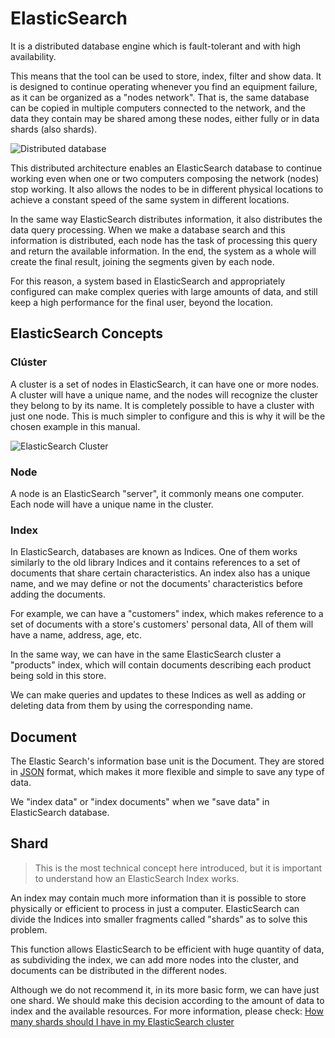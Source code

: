 # ElasticSearch

It is a distributed database engine which is fault-tolerant and with high availability.

This means that the tool can be used to store, index, filter and show data. It is designed to continue operating whenever you find an equipment failure, as it can be organized as a "nodes network". That is, the same database can be copied in multiple computers connected to the network, and the data they contain may be shared among these nodes, either fully or in data shards (also shards).

![Distributed database](../distributed_database.jpg "Distributed database")

This distributed architecture enables an ElasticSearch database to continue working even when one or two computers composing the network (nodes) stop working. It also allows the nodes to be in different physical locations to achieve a constant speed of the same system in different locations.

In the same way ElasticSearch distributes information, it also distributes the data query processing. When we make a database search and this information is distributed, each node has the task of processing this query and return the available information. In the end, the system as a whole will create the final result, joining the segments given by each node.

For this reason, a system based in ElasticSearch and appropriately configured can make complex queries with large amounts of data, and still keep a high performance for the final user, beyond the location.

## ElasticSearch Concepts

### Clúster

A cluster is a set of nodes in ElasticSearch, it can have one or more nodes. A cluster will have a unique name, and the nodes will recognize the cluster they belong to by its name. It is completely possible to have a cluster with just one node. This is much simpler to configure and this is why it will be the chosen example in this manual.

![ElasticSearch Cluster](../elasticsearch_001.png "ElasticSearch Cluster")

### Node

A node is an ElasticSearch "server", it commonly means one computer.
Each node will have a unique name in the cluster.


### Index

In ElasticSearch, databases are known as Indices. One of them works similarly to the old library Indices and it contains references to a set of documents that share certain characteristics.
An index also has a unique name, and we may define or not the documents' characteristics before adding the documents.

For example, we can have a "customers" index, which makes reference to a set of documents with a store's customers' personal data, All of them will have a name, address, age, etc.

In the same way, we can have in the same ElasticSearch cluster a "products" index, which will contain documents describing each product being sold in this store.

We can make queries and updates to these Indices as well as adding or deleting data from them by using the corresponding name.


## Document

The Elastic Search's information base unit is the Document. They are stored in  [JSON](https://es.wikipedia.org/wiki/JSON) format, which makes it more flexible and simple to save any type of data.

We "index data" or "index documents" when we "save data" in ElasticSearch database.

## Shard

> This is the most technical concept here introduced, but it is important to understand how an ElasticSearch Index works.

An index may contain much more information than it is possible to store physically or efficient to process in just a computer. ElasticSearch can divide the Indices into smaller fragments called "shards" as to solve this problem.

This function allows ElasticSearch to be efficient with huge quantity of data, as subdividing the index, we can add more nodes into the cluster, and documents can be distributed in the different nodes.

Although we do not recommend it, in its more basic form, we can have just one shard. We should make this decision according to the amount of data to index and the available resources. For more information, please check: [How many shards should I have in my ElasticSearch cluster](https://www.elastic.co/blog/cuantos-shards-debo-tener-en-mi-cluster-de-elasticsearch)
